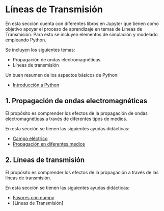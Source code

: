 # Líneas de Transmisión

En esta sección cuenta con diferentes libros en Jupyter que tienen como objetivo apoyar el proceso de aprendizaje en temas de Líneas de Transmisión. Para esto se incluyen elementos de simulación y modelado empleando Python.

Se incluyen los siguientes temas:
- Propagación de ondas electromagnéticas
- Líneas de transmisión

Un buen resumen de los aspectos básicos de Python: <br>
- [Introducción a Python](https://nbviewer.jupyter.org/github/FerneyOAmaya/DataLiteracy/blob/master/0_Python.ipynb)

## 1. Propagación de ondas electromagnéticas

El propósito es comprender los efectos de la propagación de ondas electromagnéticas a través de diferentes tipos de medios.

En esta sección se tienen las siguientes ayudas didácticas:
- [Campo eléctrico](https://nbviewer.jupyter.org/github/FerneyOAmaya/TransmissionLines/blob/master/CampoElectrico.ipynb)
- [Propagación en diferentes medios](https://nbviewer.jupyter.org/github/FerneyOAmaya/TransmissionLines/blob/master/MediosElectricos.ipynb)


## 2. Líneas de transmisión

El propósito es comprender los efectos de la propagación a través de las líneas de transmisión.

En esta sección se tienen las siguientes ayudas didácticas:
- [Fasores con numpy](https://nbviewer.jupyter.org/github/FerneyOAmaya/TransmissionLines/blob/master/Fasores.ipynb)
- [Líneas de Transmisión]

